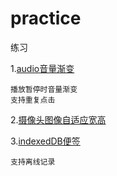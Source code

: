 # practice
练习


1.[audio音量渐变](https://web-wyj.github.io/practice/audio-fade/audio-fade.html)
```
播放暂停时音量渐变
支持重复点击
```
2.[摄像头图像自适应宽高](https://web-wyj.github.io/practice/user-media/user-media.html)

3.[indexedDB便签](https://web-wyj.github.io/practice/note/note.html)
```
支持离线记录
```